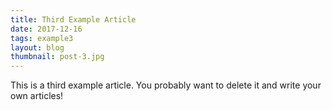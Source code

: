 ```yaml
---
title: Third Example Article
date: 2017-12-16
tags: example3
layout: blog
thumbnail: post-3.jpg
---
```


This is a third example article. You probably want to delete it and write your own articles!
